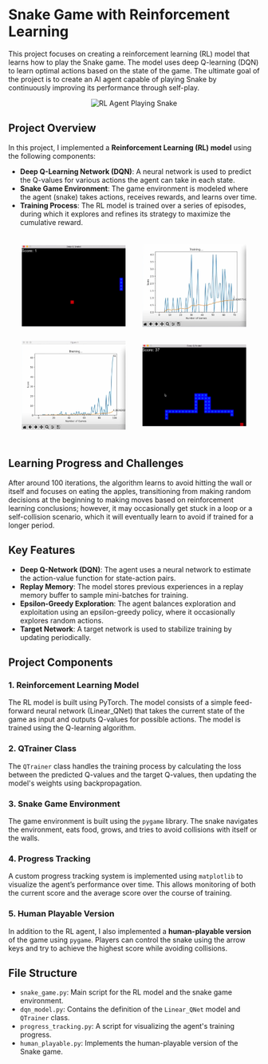 # Snake Game with Reinforcement Learning

This project focuses on creating a reinforcement learning (RL) model that learns how to play the Snake game. The model uses deep Q-learning (DQN) to learn optimal actions based on the state of the game. The ultimate goal of the project is to create an AI agent capable of playing Snake by continuously improving its performance through self-play.       

<p align="center">
  <img src="https://media2.giphy.com/media/v1.Y2lkPTc5MGI3NjExODNxMHB0YWV2bTR6YWYzNWVlYWh2aWVrcDFpN2VnMTRlb3ZldDJpNCZlcD12MV9pbnRlcm5hbF9naWZfYnlfaWQmY3Q9Zw/mPiy5wYfX6lixHi3zQ/giphy.gif" width="600" alt="RL Agent Playing Snake">
</p>



## Project Overview

In this project, I implemented a **Reinforcement Learning (RL) model** using the following components:
- **Deep Q-Learning Network (DQN)**: A neural network is used to predict the Q-values for various actions the agent can take in each state.
- **Snake Game Environment**: The game environment is modeled where the agent (snake) takes actions, receives rewards, and learns over time.
- **Training Process**: The RL model is trained over a series of episodes, during which it explores and refines its strategy to maximize the cumulative reward.

<table style="border-collapse: separate; border-spacing: 20px;">
    <tr>
        <td><img src="images/Screenshot1.png" alt="Screenshot 1" width="350"/></td>
        <td><img src="images/Screenshot4.png" alt="Screenshot 2" width="350"/></td>
    </tr>
    <tr>
        <td><img src="images/Screenshot2.png" alt="Screenshot 3" width="350"/></td>
        <td><img src="images/Screenshot3.png" alt="Screenshot 4" width="350"/></td>
    </tr>
</table>

## Learning Progress and Challenges

After around 100 iterations, the algorithm learns to avoid hitting the wall or itself and focuses on eating the apples, transitioning from making random decisions at the beginning to making moves based on reinforcement learning conclusions; however, it may occasionally get stuck in a loop or a self-collision scenario, which it will eventually learn to avoid if trained for a longer period.

## Key Features

- **Deep Q-Network (DQN)**: The agent uses a neural network to estimate the action-value function for state-action pairs.
- **Replay Memory**: The model stores previous experiences in a replay memory buffer to sample mini-batches for training.
- **Epsilon-Greedy Exploration**: The agent balances exploration and exploitation using an epsilon-greedy policy, where it occasionally explores random actions.
- **Target Network**: A target network is used to stabilize training by updating periodically.

## Project Components

### 1. **Reinforcement Learning Model**

The RL model is built using PyTorch. The model consists of a simple feed-forward neural network (Linear_QNet) that takes the current state of the game as input and outputs Q-values for possible actions. The model is trained using the Q-learning algorithm.

### 2. **QTrainer Class**

The `QTrainer` class handles the training process by calculating the loss between the predicted Q-values and the target Q-values, then updating the model's weights using backpropagation.

### 3. **Snake Game Environment**

The game environment is built using the `pygame` library. The snake navigates the environment, eats food, grows, and tries to avoid collisions with itself or the walls.

### 4. **Progress Tracking**

A custom progress tracking system is implemented using `matplotlib` to visualize the agent’s performance over time. This allows monitoring of both the current score and the average score over the course of training.

### 5. **Human Playable Version**

In addition to the RL agent, I also implemented a **human-playable version** of the game using `pygame`. Players can control the snake using the arrow keys and try to achieve the highest score while avoiding collisions.

## File Structure

- `snake_game.py`: Main script for the RL model and the snake game environment.
- `dqn_model.py`: Contains the definition of the `Linear_QNet` model and `QTrainer` class.
- `progress_tracking.py`: A script for visualizing the agent's training progress.
- `human_playable.py`: Implements the human-playable version of the Snake game.


